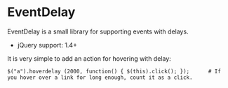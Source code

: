 # EventDelay

EventDelay is a small library for supporting events with delays.

- jQuery support: 1.4+

It is very simple to add an action for hovering with delay:

    $("a").hoverdelay (2000, function() { $(this).click(); });      # If you hover over a link for long enough, count it as a click.